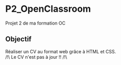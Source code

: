 # P2_OpenClassroom
Projet 2 de ma formation OC

## Objectif
Réaliser un CV au format web grâce à HTML et CSS.  
/!\ Le CV n'est pas à jour !! /!\
